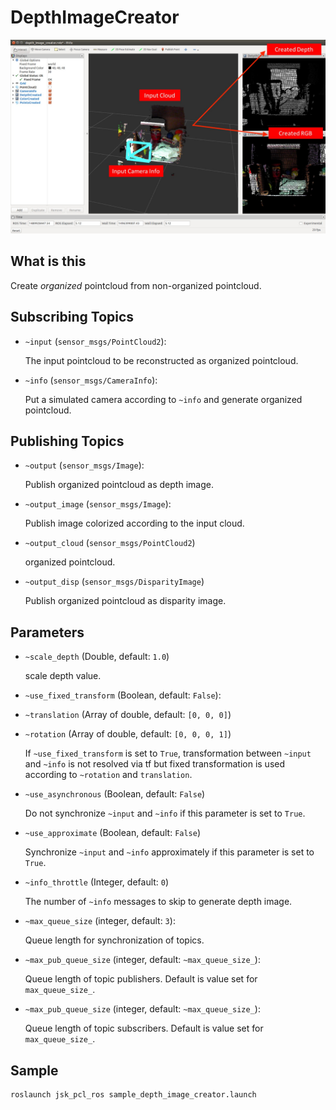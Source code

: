 # DepthImageCreator

![](images/depth_image_creator.jpg)

## What is this
Create *organized* pointcloud from non-organized pointcloud.

## Subscribing Topics
* `~input` (`sensor_msgs/PointCloud2`):

   The input pointcloud to be reconstructed as organized pointcloud.
* `~info` (`sensor_msgs/CameraInfo`):

   Put a simulated camera according to `~info` and generate organized pointcloud.

## Publishing Topics
* `~output` (`sensor_msgs/Image`):

   Publish organized pointcloud as depth image.
* `~output_image` (`sensor_msgs/Image`):

   Publish image colorized according to the input cloud.
* `~output_cloud` (`sensor_msgs/PointCloud2`)

   organized pointcloud.
* `~output_disp` (`sensor_msgs/DisparityImage`)

   Publish organized pointcloud as disparity image.

## Parameters
* `~scale_depth` (Double, default: `1.0`)

   scale depth value.
* `~use_fixed_transform` (Boolean, default: `False`):
* `~translation` (Array of double, default: `[0, 0, 0]`)
* `~rotation` (Array of double, default: `[0, 0, 0, 1]`)

   If `~use_fixed_transform` is set to `True`,
   transformation between `~input` and `~info` is not resolved via tf
   but fixed transformation is used according to `~rotation` and `translation`.
* `~use_asynchronous` (Boolean, default: `False`)

   Do not synchronize `~input` and `~info` if this parameter is set to `True`.
* `~use_approximate` (Boolean, default: `False`)

   Synchronize `~input` and `~info` approximately if this parameter is set to `True`.
* `~info_throttle` (Integer, default: `0`)

   The number of `~info` messages to skip to generate depth image.
* `~max_queue_size` (integer, default: `3`):

   Queue length for synchronization of topics.

* `~max_pub_queue_size` (integer, default: `~max_queue_size_`):

   Queue length of topic publishers.
   Default is value set for `max_queue_size_`.

* `~max_pub_queue_size` (integer, default: `~max_queue_size_`):

   Queue length of topic subscribers.
   Default is value set for `max_queue_size_`.


## Sample

```bash
roslaunch jsk_pcl_ros sample_depth_image_creator.launch
```
